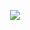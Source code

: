 <p align="center">
  <img src="https://capsule-render.vercel.app/api?text=Welcome to my Github!&animation=fadeIn&type=waving&color=gradient&height=100"/>
</p>

